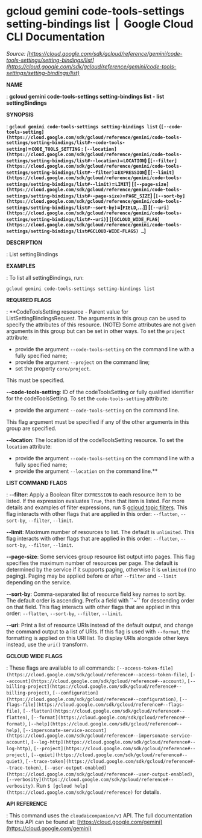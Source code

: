 # gcloud gemini code-tools-settings setting-bindings list  |  Google Cloud CLI Documentation

*Source: [https://cloud.google.com/sdk/gcloud/reference/gemini/code-tools-settings/setting-bindings/list](https://cloud.google.com/sdk/gcloud/reference/gemini/code-tools-settings/setting-bindings/list)*

**NAME**

: **gcloud gemini code-tools-settings setting-bindings list - list settingBindings**

**SYNOPSIS**

: **`gcloud gemini code-tools-settings setting-bindings list` (`[--code-tools-setting](https://cloud.google.com/sdk/gcloud/reference/gemini/code-tools-settings/setting-bindings/list#--code-tools-setting)`=`CODE_TOOLS_SETTING` : `[--location](https://cloud.google.com/sdk/gcloud/reference/gemini/code-tools-settings/setting-bindings/list#--location)`=`LOCATION`) [`[--filter](https://cloud.google.com/sdk/gcloud/reference/gemini/code-tools-settings/setting-bindings/list#--filter)`=`EXPRESSION`] [`[--limit](https://cloud.google.com/sdk/gcloud/reference/gemini/code-tools-settings/setting-bindings/list#--limit)`=`LIMIT`] [`[--page-size](https://cloud.google.com/sdk/gcloud/reference/gemini/code-tools-settings/setting-bindings/list#--page-size)`=`PAGE_SIZE`] [`[--sort-by](https://cloud.google.com/sdk/gcloud/reference/gemini/code-tools-settings/setting-bindings/list#--sort-by)`=[`FIELD`,…]] [`[--uri](https://cloud.google.com/sdk/gcloud/reference/gemini/code-tools-settings/setting-bindings/list#--uri)`] [`[GCLOUD_WIDE_FLAG](https://cloud.google.com/sdk/gcloud/reference/gemini/code-tools-settings/setting-bindings/list#GCLOUD-WIDE-FLAGS) …`]**

**DESCRIPTION**

: List settingBindings

**EXAMPLES**

: To list all settingBindings, run:

```
gcloud gemini code-tools-settings setting-bindings list
```

**REQUIRED FLAGS**

: **CodeToolsSetting resource - Parent value for ListSettingBindingsRequest. The
arguments in this group can be used to specify the attributes of this resource.
(NOTE) Some attributes are not given arguments in this group but can be set in
other ways.
To set the `project` attribute:

- provide the argument `--code-tools-setting` on the command line with
a fully specified name;
- provide the argument `--project` on the command line;
- set the property `core/project`.

This must be specified.

**--code-tools-setting**:
ID of the codeToolsSetting or fully qualified identifier for the
codeToolsSetting.
To set the `code-tools-setting` attribute:

- provide the argument `--code-tools-setting` on the command line.

This flag argument must be specified if any of the other arguments in this group
are specified.

**--location**:
The location id of the codeToolsSetting resource.
To set the `location` attribute:

- provide the argument `--code-tools-setting` on the command line with
a fully specified name;
- provide the argument `--location` on the command line.**

**LIST COMMAND FLAGS**

: **--filter**:
Apply a Boolean filter `EXPRESSION` to each resource item
to be listed. If the expression evaluates `True`, then that item is
listed. For more details and examples of filter expressions, run $ [gcloud topic filters](https://cloud.google.com/sdk/gcloud/reference/topic/filters). This flag
interacts with other flags that are applied in this order:
`--flatten`, `--sort-by`, `--filter`,
`--limit`.

**--limit**:
Maximum number of resources to list. The default is `unlimited`. This
flag interacts with other flags that are applied in this order:
`--flatten`, `--sort-by`, `--filter`,
`--limit`.

**--page-size**:
Some services group resource list output into pages. This flag specifies the
maximum number of resources per page. The default is determined by the service
if it supports paging, otherwise it is `unlimited` (no paging).
Paging may be applied before or after `--filter` and
`--limit` depending on the service.

**--sort-by**:
Comma-separated list of resource field key names to sort by. The default order
is ascending. Prefix a field with ``~´´ for descending order on that
field. This flag interacts with other flags that are applied in this order:
`--flatten`, `--sort-by`, `--filter`,
`--limit`.

**--uri**:
Print a list of resource URIs instead of the default output, and change the
command output to a list of URIs. If this flag is used with
`--format`, the formatting is applied on this URI list. To display
URIs alongside other keys instead, use the `uri()` transform.

**GCLOUD WIDE FLAGS**

: These flags are available to all commands: `[--access-token-file](https://cloud.google.com/sdk/gcloud/reference#--access-token-file)`,
`[--account](https://cloud.google.com/sdk/gcloud/reference#--account)`, `[--billing-project](https://cloud.google.com/sdk/gcloud/reference#--billing-project)`,
`[--configuration](https://cloud.google.com/sdk/gcloud/reference#--configuration)`,
`[--flags-file](https://cloud.google.com/sdk/gcloud/reference#--flags-file)`,
`[--flatten](https://cloud.google.com/sdk/gcloud/reference#--flatten)`, `[--format](https://cloud.google.com/sdk/gcloud/reference#--format)`, `[--help](https://cloud.google.com/sdk/gcloud/reference#--help)`, `[--impersonate-service-account](https://cloud.google.com/sdk/gcloud/reference#--impersonate-service-account)`,
`[--log-http](https://cloud.google.com/sdk/gcloud/reference#--log-http)`,
`[--project](https://cloud.google.com/sdk/gcloud/reference#--project)`, `[--quiet](https://cloud.google.com/sdk/gcloud/reference#--quiet)`, `[--trace-token](https://cloud.google.com/sdk/gcloud/reference#--trace-token)`, `[--user-output-enabled](https://cloud.google.com/sdk/gcloud/reference#--user-output-enabled)`,
`[--verbosity](https://cloud.google.com/sdk/gcloud/reference#--verbosity)`.
Run `$ [gcloud help](https://cloud.google.com/sdk/gcloud/reference)` for details.

**API REFERENCE**

: This command uses the `cloudaicompanion/v1` API. The full
documentation for this API can be found at: [https://cloud.google.com/gemini](https://cloud.google.com/gemini)